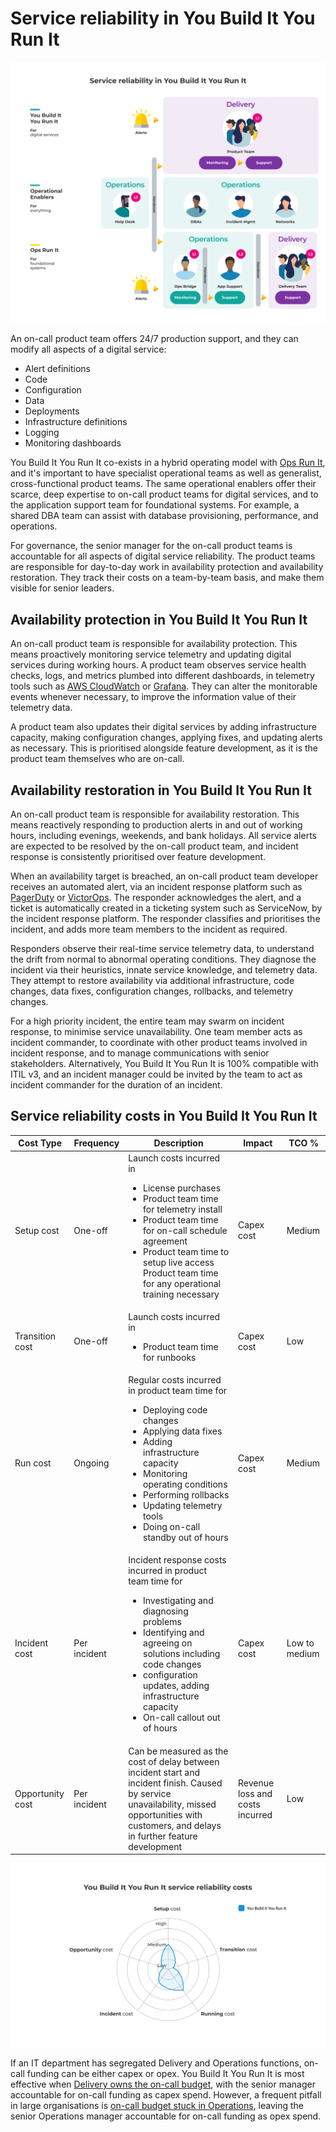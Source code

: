 # Service reliability in You Build It You Run It

![](../.gitbook/assets/what-is-you-build-it-you-run-it/you-build-it-you-run-it-service-reliability.png)

An on-call product team offers 24/7 production support, and they can modify all aspects of a digital service:

* Alert definitions
* Code
* Configuration
* Data
* Deployments
* Infrastructure definitions
* Logging
* Monitoring dashboards

You Build It You Run It co-exists in a hybrid operating model with [Ops Run It](https://you-build-it-you-run-it.playbooks.ee/what-is-ops-run-it), and it's important to have specialist operational teams as well as generalist, cross-functional product teams. The same operational enablers offer their scarce, deep expertise to on-call product teams for digital services, and to the application support team for foundational systems. For example, a shared DBA team can assist with database provisioning, performance, and operations. 

For governance, the senior manager for the on-call product teams is accountable for all aspects of digital service reliability. The product teams are responsible for day-to-day work in availability protection and availability restoration. They track their costs on a team-by-team basis, and make them visible for senior leaders. 

## Availability protection in You Build It You Run It

An on-call product team is responsible for availability protection. This means proactively monitoring service telemetry and updating digital services during working hours. A product team observes service health checks, logs, and metrics plumbed into different dashboards, in telemetry tools such as [AWS CloudWatch](https://aws.amazon.com/cloudwatch/) or [Grafana](https://grafana.com/). They can alter the monitorable events whenever necessary, to improve the information value of their telemetry data.

A product team also updates their digital services by adding infrastructure capacity, making configuration changes, applying fixes, and updating alerts as necessary. This is prioritised alongside feature development, as it is the product team themselves who are on-call. 

## Availability restoration in You Build It You Run It

An on-call product team is responsible for availability restoration. This means reactively responding to production alerts in and out of working hours, including evenings, weekends, and bank holidays. All service alerts are expected to be resolved by the on-call product team, and incident response is consistently prioritised over feature development. 

When an availability target is breached, an on-call product team developer receives an automated alert, via an incident response platform such as [PagerDuty](http://www.pagerduty.com) or [VictorOps](http://www.victorops.com). The responder acknowledges the alert, and a ticket is automatically created in a ticketing system such as ServiceNow, by the incident response platform.  The responder classifies and prioritises the incident, and adds more team members to the incident as required.

Responders observe their real-time service telemetry data, to understand the drift from normal to abnormal operating conditions. They diagnose the incident via their heuristics, innate service knowledge, and telemetry data. They attempt to restore availability via additional infrastructure, code changes, data fixes, configuration changes, rollbacks, and telemetry changes. 

For a high priority incident, the entire team may swarm on incident response, to minimise service unavailability. One team member acts as incident commander, to coordinate with other product teams involved in incident response, and to manage communications with senior stakeholders. Alternatively, You Build It You Run It is 100% compatible with ITIL v3, and an incident manager could be invited by the team to act as incident commander for the duration of an incident.  

## Service reliability costs in You Build It You Run It

|Cost Type|Frequency|Description|Impact|TCO %|
|---|---|---|---|---|
|Setup cost|One-off|Launch costs incurred in<ul><li>License purchases</li><li>Product team time for telemetry install</li><li>Product team time for on-call schedule agreement</li><li>Product team time to setup live access<br>Product team time for any operational training necessary</li></ul>|Capex cost|Medium|
|Transition cost|One-off|Launch costs incurred in<ul><li>Product team time for runbooks|Capex cost</li></ul>|Low|
|Run cost|Ongoing|Regular costs incurred in product team time for<ul><li>Deploying code changes</li><li>Applying data fixes</li><li>Adding infrastructure capacity</li><li>Monitoring operating conditions</li><li>Performing rollbacks</li><li>Updating telemetry tools</li><li>Doing on-call standby out of hours</li></ul>|Capex cost|Medium|
|Incident cost|Per incident|Incident response costs incurred in product team time for<ul><li>Investigating and diagnosing problems</li><li>Identifying and agreeing on solutions including code changes</li><li>configuration updates, adding infrastructure capacity</li><li>On-call callout out of hours</li></ul>|Capex cost|Low to medium|
|Opportunity cost|Per incident|Can be measured as the cost of delay between incident start and incident finish. Caused by service unavailability, missed opportunities with customers, and delays in further feature development|Revenue loss and costs incurred|Low|

![](../.gitbook/assets/what-is-you-build-it-you-run-it/you-build-it-you-run-it-service-reliability-costs.png)

If an IT department has segregated Delivery and Operations functions, on-call funding can be either capex or opex. You Build It You Run It is most effective when [Delivery owns the on-call budget](https://you-build-it-you-run-it.playbooks.ee/practices/governance), with the senior manager accountable for on-call funding as capex spend. However, a frequent pitfall in large organisations is [on-call budget stuck in Operations](https://you-build-it-you-run-it.playbooks.ee/pitfalls), leaving the senior Operations manager accountable for on-call funding as opex spend. 
